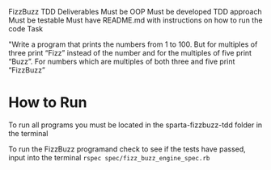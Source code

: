 FizzBuzz TDD
Deliverables
Must be OOP
Must be developed TDD approach
Must be testable
Must have README.md with instructions on how to run the code
Task

"Write a program that prints the numbers from 1 to 100. But for multiples of three print “Fizz” instead of the number and for the multiples of five print “Buzz”. For numbers which are multiples of both three and five print “FizzBuzz”



# How to Run

To run all programs you must be located in the sparta-fizzbuzz-tdd folder in the terminal

To run the FizzBuzz programand check to see if the tests have passed, input into the terminal `rspec spec/fizz_buzz_engine_spec.rb`
